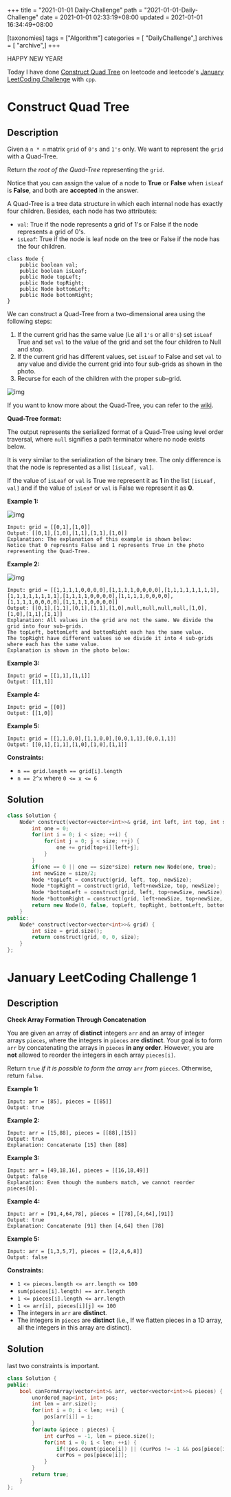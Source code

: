 +++
title = "2021-01-01 Daily-Challenge"
path = "2021-01-01-Daily-Challenge"
date = 2021-01-01 02:33:19+08:00
updated = 2021-01-01 16:34:49+08:00

[taxonomies]
tags = ["Algorithm"]
categories = [ "DailyChallenge",]
archives = [ "archive",]
+++

HAPPY NEW YEAR!

Today I have done [Construct Quad Tree](https://leetcode.com/problems/construct-quad-tree/) on leetcode and leetcode's [January LeetCoding Challenge](https://leetcode.com/explore/featured/card/january-leetcoding-challenge-2021/579/week-1-january-1st-january-7th/3589/) with `cpp`.

<!-- more -->

# Construct Quad Tree

## Description

Given a `n * n` matrix `grid` of `0's` and `1's` only. We want to represent the `grid` with a Quad-Tree.

Return *the root of the Quad-Tree* representing the `grid`.

Notice that you can assign the value of a node to **True** or **False** when `isLeaf` is **False**, and both are **accepted** in the answer.

A Quad-Tree is a tree data structure in which each internal node has exactly four children. Besides, each node has two attributes:

- `val`: True if the node represents a grid of 1's or False if the node represents a grid of 0's. 
- `isLeaf`: True if the node is leaf node on the tree or False if the node has the four children.

```
class Node {
    public boolean val;
    public boolean isLeaf;
    public Node topLeft;
    public Node topRight;
    public Node bottomLeft;
    public Node bottomRight;
}
```

We can construct a Quad-Tree from a two-dimensional area using the following steps:

1. If the current grid has the same value (i.e all `1's` or all `0's`) set `isLeaf` True and set `val` to the value of the grid and set the four children to Null and stop.
2. If the current grid has different values, set `isLeaf` to False and set `val` to any value and divide the current grid into four sub-grids as shown in the photo.
3. Recurse for each of the children with the proper sub-grid.

![img](https://assets.leetcode.com/uploads/2020/02/11/new_top.png)

If you want to know more about the Quad-Tree, you can refer to the [wiki](https://en.wikipedia.org/wiki/Quadtree).

**Quad-Tree format:**

The output represents the serialized format of a Quad-Tree using level order traversal, where `null` signifies a path terminator where no node exists below.

It is very similar to the serialization of the binary tree. The only difference is that the node is represented as a list `[isLeaf, val]`.

If the value of `isLeaf` or `val` is True we represent it as **1** in the list `[isLeaf, val]` and if the value of `isLeaf` or `val` is False we represent it as **0**.

 

**Example 1:**

![img](https://assets.leetcode.com/uploads/2020/02/11/grid1.png)

```
Input: grid = [[0,1],[1,0]]
Output: [[0,1],[1,0],[1,1],[1,1],[1,0]]
Explanation: The explanation of this example is shown below:
Notice that 0 represnts False and 1 represents True in the photo representing the Quad-Tree.
```

**Example 2:**

![img](https://assets.leetcode.com/uploads/2020/02/12/e2mat.png)

```
Input: grid = [[1,1,1,1,0,0,0,0],[1,1,1,1,0,0,0,0],[1,1,1,1,1,1,1,1],[1,1,1,1,1,1,1,1],[1,1,1,1,0,0,0,0],[1,1,1,1,0,0,0,0],[1,1,1,1,0,0,0,0],[1,1,1,1,0,0,0,0]]
Output: [[0,1],[1,1],[0,1],[1,1],[1,0],null,null,null,null,[1,0],[1,0],[1,1],[1,1]]
Explanation: All values in the grid are not the same. We divide the grid into four sub-grids.
The topLeft, bottomLeft and bottomRight each has the same value.
The topRight have different values so we divide it into 4 sub-grids where each has the same value.
Explanation is shown in the photo below:
```

**Example 3:**

```
Input: grid = [[1,1],[1,1]]
Output: [[1,1]]
```

**Example 4:**

```
Input: grid = [[0]]
Output: [[1,0]]
```

**Example 5:**

```
Input: grid = [[1,1,0,0],[1,1,0,0],[0,0,1,1],[0,0,1,1]]
Output: [[0,1],[1,1],[1,0],[1,0],[1,1]]
```

**Constraints:**

- `n == grid.length == grid[i].length`
- `n == 2^x` where `0 <= x <= 6`

## Solution

``` cpp
class Solution {
    Node* construct(vector<vector<int>>& grid, int left, int top, int size) {
        int one = 0;
        for(int i = 0; i < size; ++i) {
            for(int j = 0; j < size; ++j) {
                one += grid[top+i][left+j];
            }
        }
        if(one == 0 || one == size*size) return new Node(one, true);
        int newSize = size/2;
        Node *topLeft = construct(grid, left, top, newSize);
        Node *topRight = construct(grid, left+newSize, top, newSize);
        Node *bottomLeft = construct(grid, left, top+newSize, newSize);
        Node *bottomRight = construct(grid, left+newSize, top+newSize, newSize);
        return new Node(0, false, topLeft, topRight, bottomLeft, bottomRight);
    }
public:
    Node* construct(vector<vector<int>>& grid) {
        int size = grid.size();
        return construct(grid, 0, 0, size);
    }
};
```

# January LeetCoding Challenge 1

## Description

**Check Array Formation Through Concatenation**

You are given an array of **distinct** integers `arr` and an array of integer arrays `pieces`, where the integers in `pieces` are **distinct**. Your goal is to form `arr` by concatenating the arrays in `pieces` **in any order**. However, you are **not** allowed to reorder the integers in each array `pieces[i]`.

Return `true` *if it is possible* *to form the array* `arr` *from* `pieces`. Otherwise, return `false`.

**Example 1:**

```
Input: arr = [85], pieces = [[85]]
Output: true
```

**Example 2:**

```
Input: arr = [15,88], pieces = [[88],[15]]
Output: true
Explanation: Concatenate [15] then [88]
```

**Example 3:**

```
Input: arr = [49,18,16], pieces = [[16,18,49]]
Output: false
Explanation: Even though the numbers match, we cannot reorder pieces[0].
```

**Example 4:**

```
Input: arr = [91,4,64,78], pieces = [[78],[4,64],[91]]
Output: true
Explanation: Concatenate [91] then [4,64] then [78]
```

**Example 5:**

```
Input: arr = [1,3,5,7], pieces = [[2,4,6,8]]
Output: false
```

**Constraints:**

- `1 <= pieces.length <= arr.length <= 100`
- `sum(pieces[i].length) == arr.length`
- `1 <= pieces[i].length <= arr.length`
- `1 <= arr[i], pieces[i][j] <= 100`
- The integers in `arr` are **distinct**.
- The integers in `pieces` are **distinct** (i.e., If we flatten pieces in a 1D array, all the integers in this array are distinct).

## Solution

last two constraints is important.

``` cpp
class Solution {
public:
    bool canFormArray(vector<int>& arr, vector<vector<int>>& pieces) {
        unordered_map<int, int> pos;
        int len = arr.size();
        for(int i = 0; i < len; ++i) {
            pos[arr[i]] = i;
        }
        for(auto &piece : pieces) {
            int curPos = -1, len = piece.size();
            for(int i = 0; i < len; ++i) {
                if(!pos.count(piece[i]) || (curPos != -1 && pos[piece[i]] != curPos + 1)) return false;
                curPos = pos[piece[i]];
            }
        }
        return true;
    }
};
```
